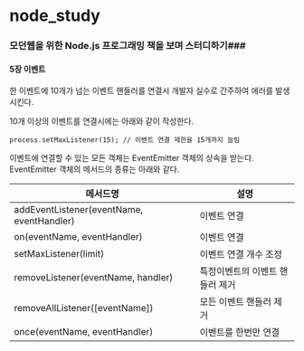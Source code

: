 node_study
==========
### 모던웹을 위한 Node.js 프로그래밍 책을 보며 스터디하기###
#### 5장 이벤트 ####

한 이벤트에 10개가 넘는 이벤트 핸들러를 연결시 개발자 실수로 간주하여
에러를 발생 시킨다.

10개 이상의 이벤트를 연결시에는 아래와 같이 작성한다.
~~~
process.setMaxListener(15); // 이벤트 연결 제한을 15개까지 늘림
~~~

이벤트에 연결할 수 있는 모든 객체는 EventEmitter 객체의 상속을 받는다.
EventEmitter 객체의 메서드의 종류는 아래와 같다.

|메서드명|설명|
|-----|-----|
|addEventListener(eventName, eventHandler)|이벤트 연결|
|on(eventName, eventHandler)|이벤트 연결|
|setMaxListener(limit)|이벤트 연결 개수 조정|
|removeListener(eventName, handler)|특정이벤트의 이벤트 핸들러 제거|
|removeAllListener([eventName])|모든 이벤트 핸들러 제거|
|once(eventName, eventHandler)|이벤트를 한번만 연결|